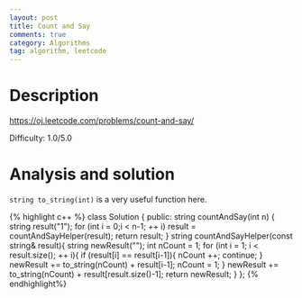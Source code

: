 ```yaml
---
layout: post
title: Count and Say
comments: true
category: Algorithms
tag: algorithm, leetcode
---
```


# Description

https://oj.leetcode.com/problems/count-and-say/

Difficulty: 1.0/5.0

# Analysis and solution

``string to_string(int)`` is a very useful function here.


{% highlight c++ %}
class Solution {
public:
    string countAndSay(int n) {
        string result("1");
        for (int i = 0;i < n-1; ++ i)
            result = countAndSayHelper(result);
        return result;
    }
    string countAndSayHelper(const string& result){
        string newResult("");
        int nCount = 1;
        for (int i = 1; i < result.size(); ++ i){
            if (result[i] == result[i-1]){
                nCount ++;
                continue;
            }
            newResult += to_string(nCount) + result[i-1];
            nCount = 1;
        }
        newResult += to_string(nCount) + result[result.size()-1];
        return newResult;
    }
};
{% endhighlight%}